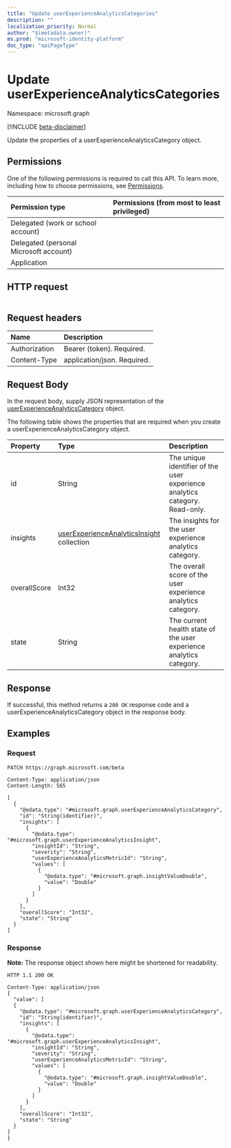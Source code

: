 ```yaml
---
title: "Update userExperienceAnalyticsCategories"
description: ""
localization_priority: Normal
author: "$(metadata.owner)"
ms.prod: "microsoft-identity-platform"
doc_type: "apiPageType"
---
```


# Update userExperienceAnalyticsCategories

Namespace: microsoft.graph

[!INCLUDE [beta-disclaimer](../../includes/beta-disclaimer.md)]

Update the properties of a userExperienceAnalyticsCategory object.

## Permissions

One of the following permissions is required to call this API. To learn more, including how to choose permissions, see [Permissions](/graph/permissions-reference).

| Permission type                        | Permissions (from most to least privileged) |
| :------------------------------------- | :------------------------------------------ |
| Delegated (work or school account)     |                                             |
| Delegated (personal Microsoft account) |                                             |
| Application                            |                                             |

## HTTP request

<!-- {
  "blockType": "ignored"
}
-->

```http

```

## Request headers

| Name          | Description                 |
| :------------ | :-------------------------- |
| Authorization | Bearer {token}. Required.   |
| Content-Type  | application/json. Required. |

## Request Body

In the request body, supply JSON representation of the [userExperienceAnalyticsCategory](../resources/intune-userexperienceanalyticscategory.md) object.

<!-- Actions and Functions -->

<!-- CRUD Methods -->

The following table shows the properties that are required when you create a userExperienceAnalyticsCategory object.

| Property     | Type                                                                                        | Description                                                                 |
| :----------- | :------------------------------------------------------------------------------------------ | :-------------------------------------------------------------------------- |
| id           | String                                                                                      | The unique identifier of the user experience analytics category. Read-only. |
| insights     | [userExperienceAnalyticsInsight](../resources/userexperienceanalyticsinsight.md) collection | The insights for the user experience analytics category.                    |
| overallScore | Int32                                                                                       | The overall score of the user experience analytics category.                |
| state        | String                                                                                      | The current health state of the user experience analytics category.         |

## Response

If successful, this method returns a `200 OK` response code and a userExperienceAnalyticsCategory object in the response body.

## Examples

### Request

<!-- {
  "blockType": "request",
  "name": "update_userexperienceanalyticscategories"
}
-->

```http
PATCH https://graph.microsoft.com/beta

Content-Type: application/json
Content-Length: 565

[
  {
    "@odata.type": "#microsoft.graph.userExperienceAnalyticsCategory",
    "id": "String(identifier)",
    "insights": [
      {
        "@odata.type": "#microsoft.graph.userExperienceAnalyticsInsight",
        "insightId": "String",
        "severity": "String",
        "userExperienceAnalyticsMetricId": "String",
        "values": [
          {
            "@odata.type": "#microsoft.graph.insightValueDouble",
            "value": "Double"
          }
        ]
      }
    ],
    "overallScore": "Int32",
    "state": "String"
  }
]

```

### Response

**Note:** The response object shown here might be shortened for readability.

<!-- {
  "blockType": "response",
  "truncated": true,
  "@odata.type": "$(this.ReturnTypeFullName)"
}
-->

```http
HTTP 1.1 200 OK

Content-Type: application/json
{
  "value": [
  {
    "@odata.type": "#microsoft.graph.userExperienceAnalyticsCategory",
    "id": "String(identifier)",
    "insights": [
      {
        "@odata.type": "#microsoft.graph.userExperienceAnalyticsInsight",
        "insightId": "String",
        "severity": "String",
        "userExperienceAnalyticsMetricId": "String",
        "values": [
          {
            "@odata.type": "#microsoft.graph.insightValueDouble",
            "value": "Double"
          }
        ]
      }
    ],
    "overallScore": "Int32",
    "state": "String"
  }
]
}

```
